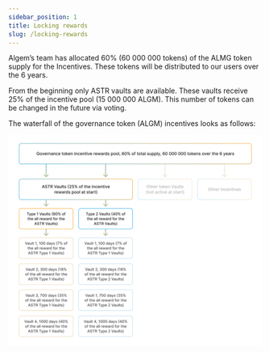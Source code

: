 ```yaml
---
sidebar_position: 1
title: Locking rewards
slug: /locking-rewards
---
```


Algem’s team has allocated 60% (60 000 000 tokens) of the ALMG token supply for the Incentives. These tokens will be distributed to our users over the 6 years.

From the beginning only ASTR vaults are available. These vaults receive 25% of the incentive pool (15 000 000 ALGM). This number of tokens can be changed in the future via voting. 

The waterfall of the governance token (ALGM) incentives looks as follows:

![](./waterfall.jpg)
